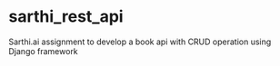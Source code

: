 # sarthi_rest_api
Sarthi.ai assignment to develop a book api with CRUD operation using Django framework
